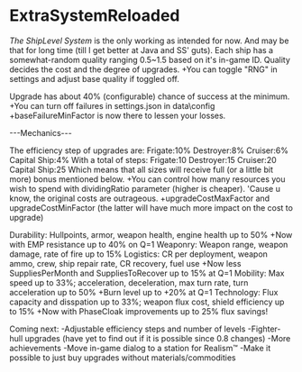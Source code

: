 # ExtraSystemReloaded

*The ShipLevel System* is the only working as intended for now. And may be that for long time (till I get better at Java and SS' guts).
Each ship has a somewhat-random quality ranging 0.5~1.5 based on it's in-game ID. Quality decides the cost and the degree of upgrades.
+You can toggle "RNG" in settings and adjust base quality if toggled off.

Upgrade has about 40% (configurable) chance of success at the minimum.
+You can turn off failures in settings.json in data\config
+baseFailureMinFactor is now there to lessen your losses.

---Mechanics---

The efficiency step of upgrades are:
   Frigate:10% Destroyer:8% Cruiser:6% Capital Ship:4%
With a total of steps:
   Frigate:10 Destroyer:15 Cruiser:20 Capital Ship:25
Which means that all sizes will receive full (or a little bit more) bonus mentioned below.
+You can control how many resources you wish to spend with dividingRatio parameter (higher is cheaper). 'Cause u know, the original costs are outrageous.
+upgradeCostMaxFactor and upgradeCostMinFactor (the latter will have much more impact on the cost to upgrade)

Durability:
Hullpoints, armor, weapon health, engine health up to 50%
  +Now with EMP resistance up to 40% on Q=1
Weaponry:
Weapon range, weapon damage, rate of fire up to 15%
Logistics:
CR per deployment, weapon ammo, crew, ship repair rate, CR recovery, fuel use
  +Now less SuppliesPerMonth and SuppliesToRecover up to 15% at Q=1
Mobility:
Max speed up to 33%; acceleration, deceleration, max turn rate, turn acceleration up to 50%
  +Burn level up to +20% at Q=1
Technology:
Flux capacity and disspation up to 33%; weapon flux cost, shield efficiency up to 15%
  +Now with PhaseCloak improvements up to 25% flux savings!

Coming next:
-Adjustable efficiency steps and number of levels
-Fighter-hull upgrades (have yet to find out if it is possible since 0.8 changes)
-More achievements
-Move in-game dialog to a station for Realism™
-Make it possible to just buy upgrades without materials/commodities